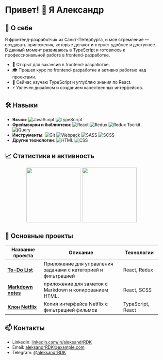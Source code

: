 # Привет! 👋 Я Александр

## 🚀 О себе

Я фронтенд-разработчик из Санкт-Петербурга, и мое стремление — создавать приложения, которые делают интернет удобнее и доступнее. В данный момент развиваюсь в TypeScript и готовлюсь к профессиональной работе в frontend-разработке.

- 💼 Открыт для вакансий в frontend-разработке.
- 🎓 Прошел курс по frontend-разработке и активно работаю над проектами.
- 🌱 Сейчас изучаю TypeScript и углубляю знания по React.
- ⚡ Увлечен дизайном и созданием качественных интерфейсов.

## 🛠 Навыки

- **Языки**: ![JavaScript](https://img.shields.io/badge/JavaScript-F7DF1E?style=flat-square&logo=javascript&logoColor=black) ![TypeScript](https://img.shields.io/badge/TypeScript-007ACC?style=flat-square&logo=typescript&logoColor=white)
- **Фреймворки и библиотеки**: ![React](https://img.shields.io/badge/React-20232A?style=flat-square&logo=react&logoColor=61DAFB) ![Redux](https://img.shields.io/badge/Redux-764ABC?style=flat-square&logo=redux&logoColor=white) ![Redux Toolkit](https://img.shields.io/badge/Redux--Toolkit-764ABC?style=flat-square&logo=redux&logoColor=white) ![jQuery](https://img.shields.io/badge/jQuery-0769AD?style=flat-square&logo=jquery&logoColor=white)
- **Инструменты**: ![Git](https://img.shields.io/badge/Git-F05032?style=flat-square&logo=git&logoColor=white) ![Webpack](https://img.shields.io/badge/Webpack-8DD6F9?style=flat-square&logo=webpack&logoColor=black) ![SASS](https://img.shields.io/badge/Sass-CC6699?style=flat-square&logo=sass&logoColor=white) ![SCSS](https://img.shields.io/badge/SCSS-CC6699?style=flat-square&logo=sass&logoColor=white)
- **Другие технологии**: ![HTML](https://img.shields.io/badge/HTML-E34F26?style=flat-square&logo=html5&logoColor=white) ![CSS](https://img.shields.io/badge/CSS-1572B6?style=flat-square&logo=css3&logoColor=white)

## 📈 Статистика и активность

<div align="center">
  <img src="https://github-readme-stats.vercel.app/api?username=AleksandrRDK&show_icons=true&theme=radical" height="180" />
  <img src="https://github-readme-stats.vercel.app/api/top-langs/?username=AleksandrRDK&layout=compact&theme=radical" height="180" />
</div>

## 📂 Основные проекты

| Название проекта                                                     | Описание                                                      | Технологии        |
| -------------------------------------------------------------------- | ------------------------------------------------------------- | ----------------- |
| [**To-Do List**](https://aleksandrrdk.github.io/to-do_list/)         | Приложение для управления задачами с категорией и фильтрацией | React, Redux      |
| [**Markdown notes**](https://aleksandrrdk.github.io/markdown-notes/) | приложение для заметок с Markdown и копированием HTML.        | React, SCSS       |
| [**Клон Netflix**](https://github.com/AleksandrRDK/project-3)        | Копия интерфейса Netflix с фильтрацией фильмов                | TypeScript, React |

## 📫 Контакты

- LinkedIn: [linkedin.com/in/aleksandrRDK](https://linkedin.com/in/aleksandrRDK)
- Email: aleksandrRDK@example.com
- Telegram: [@aleksandrRDK](https://t.me/aleksandrRDK)
